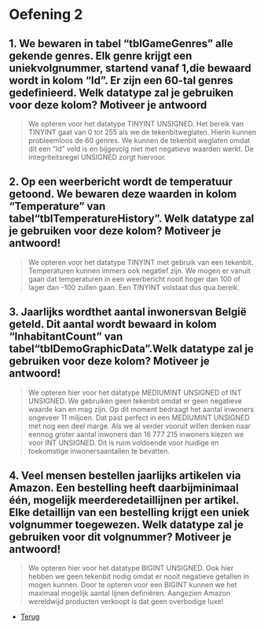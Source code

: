 # Oefening 2

## 1. We bewaren in tabel “tblGameGenres” alle gekende genres. Elk genre krijgt een uniekvolgnummer, startend vanaf 1,die bewaard wordt in kolom “Id”. Er zijn een 60-tal genres gedefinieerd. Welk datatype zal je gebruiken voor deze kolom? Motiveer je antwoord

> We opteren voor het datatype TINYINT UNSIGNED. Het bereik van TINYINT gaat van 0 tot 255 als we de tekenbitweglaten. Hierin kunnen probleemloos de 60 genres. We kunnen de tekenbit weglaten omdat dit een “Id” veld is en bijgevolg niet met negatieve waarden werkt. De integriteitsregel UNSIGNED zorgt hiervoor.

## 2. Op een weerbericht wordt de temperatuur getoond. We bewaren deze waarden in kolom “Temperature” van tabel“tblTemperatureHistory”. Welk datatype zal je gebruiken voor deze kolom? Motiveer je antwoord!

> We opteren voor het datatype TINYINT met gebruik van een tekenbit. Temperaturen kunnen immers ook negatief zijn. We mogen er vanuit gaan dat temperaturen in een weerbericht nooit hoger dan 100 of lager dan -100 zullen gaan. Een TINYINT volstaat dus qua bereik.

## 3. Jaarlijks wordthet aantal inwonersvan België geteld. Dit aantal wordt bewaard in kolom “InhabitantCount” van tabel“tblDemoGraphicData”.Welk datatype zal je gebruiken voor deze kolom? Motiveer je antwoord!

> We opteren hier voor het datatype MEDIUMINT UNSIGNED of INT UNSIGNED. We gebruiken geen tekenbit omdat er geen negatieve waarde kan en mag zijn. Op dit moment bedraagt het aantal inwoners ongeveer 11 miljoen. Dat past perfect in een MEDIUMINT UNSIGNED met nog een deel marge. Als we al verder vooruit willen denken naar eennog groter aantal inwoners dan 16 777 215 inwoners kiezen we voor INT UNSIGNED. Dit is ruim voldoende voor huidige en toekomstige inwonersaantallen te bevatten.

## 4. Veel mensen bestellen jaarlijks artikelen via Amazon. Een bestelling heeft daarbijminimaal één, mogelijk meerderedetaillijnen per artikel. Elke detaillijn van een bestelling krijgt een uniek volgnummer toegewezen. Welk datatype zal je gebruiken voor dit volgnummer? Motiveer je antwoord!

> We opteren hier voor het datatype BIGINT UNSIGNED. Ook hier hebben we geen tekenbit nodig omdat er nooit negatieve getallen in mogen kunnen. Door te opteren voor een BIGINT kunnen we het maximaal mogelijk aantal lijnen definiëren. Aangezien Amazon wereldwijd producten verkoopt is dat geen overbodige luxe!

- [Terug](/Index/Oefeningen-Databases/Deel2.md)